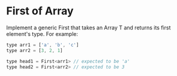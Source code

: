 # First of Array

Implement a generic First<T> that takes an Array T and returns its first element's type.
For example:

```js
type arr1 = ['a', 'b', 'c']
type arr2 = [3, 2, 1]

type head1 = First<arr1> // expected to be 'a'
type head2 = First<arr2> // expected to be 3
```
